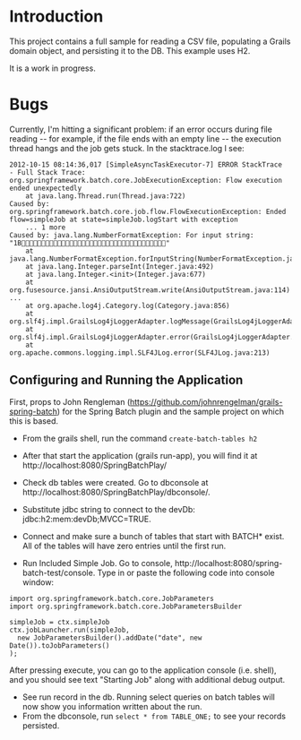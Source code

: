 # Introduction

This project contains a full sample for reading a CSV file, populating a Grails domain object, and persisting it to the DB. This example uses H2.

It is a work in progress.

# Bugs

Currently, I'm hitting a significant problem: if an error occurs during file reading -- for example, if the file ends with an empty line -- the execution thread hangs and the job gets stuck. In the stacktrace.log I see:

```
2012-10-15 08:14:36,017 [SimpleAsyncTaskExecutor-7] ERROR StackTrace  - Full Stack Trace:
org.springframework.batch.core.JobExecutionException: Flow execution ended unexpectedly
	at java.lang.Thread.run(Thread.java:722)
Caused by: org.springframework.batch.core.job.flow.FlowExecutionException: Ended flow=simpleJob at state=simpleJob.logStart with exception
	... 1 more
Caused by: java.lang.NumberFormatException: For input string: "1B"
	at java.lang.NumberFormatException.forInputString(NumberFormatException.java:65)
	at java.lang.Integer.parseInt(Integer.java:492)
	at java.lang.Integer.<init>(Integer.java:677)
	at org.fusesource.jansi.AnsiOutputStream.write(AnsiOutputStream.java:114)
...
	at org.apache.log4j.Category.log(Category.java:856)
	at org.slf4j.impl.GrailsLog4jLoggerAdapter.logMessage(GrailsLog4jLoggerAdapter.java:191)
	at org.slf4j.impl.GrailsLog4jLoggerAdapter.error(GrailsLog4jLoggerAdapter.java:166)
	at org.apache.commons.logging.impl.SLF4JLog.error(SLF4JLog.java:213)

```


## Configuring and Running the Application

First, props to John Rengleman (https://github.com/johnrengelman/grails-spring-batch) for the Spring Batch plugin and the sample project on which this is based.


* From the grails shell, run the command `create-batch-tables h2`

* After that start the application (grails run-app), you will find it at http://localhost:8080/SpringBatchPlay/
* Check db tables were created.  Go to dbconsole at http://localhost:8080/SpringBatchPlay/dbconsole/.
* Substitute jdbc string to connect to the devDb: jdbc:h2:mem:devDb;MVCC=TRUE.
* Connect and make sure a bunch of tables that start with BATCH* exist.   All of the tables will have zero entries until the first run.
* Run Included Simple Job.  Go to console, http://localhost:8080/spring-batch-test/console.  Type in or paste the following code into console window:  


```
import org.springframework.batch.core.JobParameters
import org.springframework.batch.core.JobParametersBuilder

simpleJob = ctx.simpleJob
ctx.jobLauncher.run(simpleJob,
  new JobParametersBuilder().addDate("date", new Date()).toJobParameters()
);
```

After pressing execute, you can go to the application console (i.e. shell), and you should see text "Starting Job" along with additional debug output.

* See run record in the db.   Running select queries on batch tables will now show you information written about the run.
* From the dbconsole, run `select * from TABLE_ONE;` to see your records persisted.